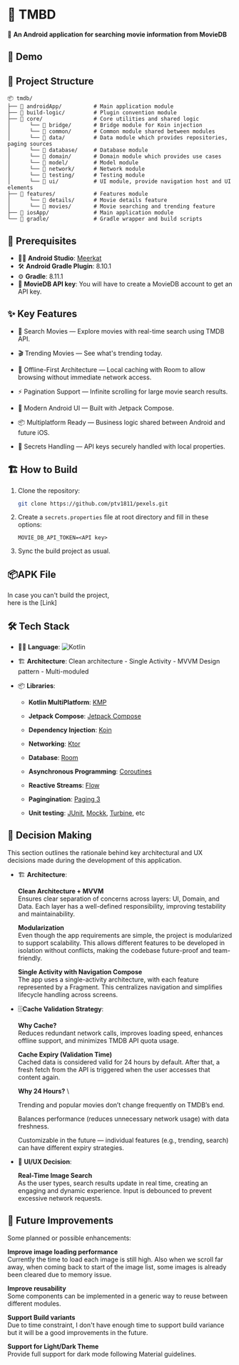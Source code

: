 🎥 TMBD
=============

🎯 **An Android application for searching movie information from MovieDB**

🎥 Demo
--------------


📁 Project Structure
--------------------

```
📦 tmdb/
├── 📂 androidApp/          # Main application module
├── 📂 build-logic/         # Plugin convention module
├── 📂 core/                # Core utilities and shared logic
│      └── 📂 bridge/       # Bridge module for Koin injection
│      └── 📂 common/       # Common module shared between modules
│      └── 📂 data/         # Data module which provides repositories, paging sources
│      └── 📂 database/     # Database module
│      └── 📂 domain/       # Domain module which provides use cases
│      └── 📂 model/        # Model module
│      └── 📂 network/      # Network module
│      └── 📂 testing/      # Testing module
│      └── 📂 ui/           # UI module, provide navigation host and UI elements
├── 📂 features/            # Features module
│      └── 📂 details/      # Movie details feature
│      └── 📂 movies/       # Movie searching and trending feature
├── 📂 iosApp/              # Main application module
└── 📂 gradle/              # Gradle wrapper and build scripts

```

🔧 Prerequisites
--------------

- 🧑‍💻 **Android Studio**: [Meerkat](https://developer.android.com/studio)
- 🛠️ **Android Gradle Plugin**: 8.10.1
- ⚙️ **Gradle**: 8.11.1
- 🔑 **MovieDB API key**: You will have to create a MovieDB account to get an API key.

✨ Key Features
--------------

- 🔎 Search Movies — Explore movies with real-time search using TMDB API.

- 🎬 Trending Movies — See what's trending today.

- 💾 Offline-First Architecture — Local caching with Room to allow browsing without immediate network access.

- ⚡ Pagination Support — Infinite scrolling for large movie search results.

- 📱 Modern Android UI — Built with Jetpack Compose.

- 📦 Multiplatform Ready — Business logic shared between Android and future iOS.

- 🔑 Secrets Handling — API keys securely handled with local properties.

🏗️ How to Build
--------------

1. Clone the repository:
   ```bash
   git clone https://github.com/ptv1811/pexels.git
   ```

2. Create a `secrets.properties` file at root directory and fill in these options:
    ```
    MOVIE_DB_API_TOKEN=<API key>
    ```

3. Sync the build project as usual.

📦APK File
--------------

In case you can't build the project, \
here is the [Link]

🛠️ Tech Stack
--------------

- 🧑‍💻 **Language**: ![Kotlin](https://img.shields.io/badge/Kotlin-2.1.20-blue?logo=kotlin&logoColor=white)

- 🏗️ **Architecture**: Clean architecture - Single Activity - MVVM Design pattern - Multi-moduled

- 📦 **Libraries**:

    - **Kotlin MultiPlatform**: [KMP](https://kotlinlang.org/lp/multiplatform/)

    - **Jetpack Compose**: [Jetpack Compose](https://developer.android.com/compose)

    - **Dependency Injection**: [Koin](https://insert-koin.io/)

    - **Networking**: [Ktor](https://ktor.io/)

    - **Database**: [Room](https://developer.android.com/jetpack/androidx/releases/room)

    - **Asynchronous Programming**: [Coroutines](https://kotlinlang.org/docs/coroutines-overview.html)

    - **Reactive Streams**: [Flow](https://kotlinlang.org/docs/flow.html)

    - **Pagingination**: [Paging 3](https://developer.android.com/topic/libraries/architecture/paging/v3-overview)

    - **Unit testing**: [JUnit](https://junit.org/junit4/), [Mockk](https://mockk.io/), [Turbine](https://code.cash.app/flow-testing-with-turbine),
      etc

🧠 Decision Making
-------------
This section outlines the rationale behind key architectural and UX decisions made during the
development of this application.

- 🏗️ **Architecture**:

  **Clean Architecture + MVVM** \
  Ensures clear separation of concerns across layers: UI, Domain, and Data. Each layer has a
  well-defined responsibility, improving testability and maintainability.

  **Modularization** \
  Even though the app requirements are simple, the project is modularized to support scalability.
  This allows different features to be developed in isolation without conflicts, making the codebase
  future-proof and team-friendly.

  **Single Activity with Navigation Compose** \
  The app uses a single-activity architecture, with each feature represented by a Fragment. This
  centralizes navigation and simplifies lifecycle handling across screens.

- 🗄️**Cache Validation Strategy**:

    **Why Cache?** \
    Reduces redundant network calls, improves loading speed, enhances offline support, and minimizes TMDB API quota usage.

    **Cache Expiry (Validation Time)** \
    Cached data is considered valid for 24 hours by default. After that, a fresh fetch from the API is triggered when the user accesses that content again.

    **Why 24 Hours?** \

    Trending and popular movies don’t change frequently on TMDB’s end.

    Balances performance (reduces unnecessary network usage) with data freshness.

    Customizable in the future — individual features (e.g., trending, search) can have different expiry strategies.

- 🎨 **UI/UX Decision**:

  **Real-Time Image Search** \
  As the user types, search results update in real time, creating an engaging and dynamic
  experience. Input is debounced to prevent excessive network requests.

🚀 Future Improvements
---------------
Some planned or possible enhancements:

**Improve image loading performance** \
Currently the time to load each image is still high. Also when we scroll far away, when coming back to start of the image list, some images is already been cleared due to memory issue.

**Improve reusability** \
Some components can be implemented in a generic way to reuse between different modules.

**Support Build variants** \
Due to time constraint, I don't have enough time to support build variance but it will be a good
improvements in the future.

**Support for Light/Dark Theme**  
Provide full support for dark mode following Material guidelines.
